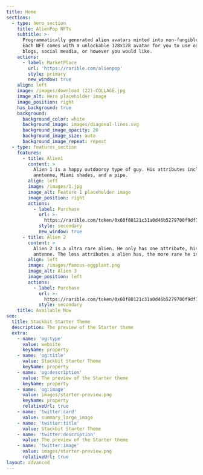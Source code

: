 ```yaml
---
title: Home
sections:
  - type: hero_section
    title: AlienPop NFTs
    subtitle: >-
      Programmatically generated alien avatars minted into non-fungible tokens.
      Each NFT comes with a unlockable 128x128 avatar for you to use on your
      blogs, social meadia, or however you would like.
    actions:
      - label: MarketPlace
        url: 'https://rarible.com/alienpop'
        style: primary
        new_window: true
    align: left
    image: /images/download (22)-COLLAGE.jpg
    image_alt: Hero placeholder image
    image_position: right
    has_background: true
    background:
      background_color: white
      background_image: images/diagonal-lines.svg
      background_image_opacity: 20
      background_image_size: auto
      background_image_repeat: repeat
  - type: features_section
    features:
      - title: Alien1
        content: >
          Alien 1 is a happy outdoorsy type of guy. His attributes include robot
          anntenne, Miami shades, and a pipe. 
        align: left
        image: /images/1.jpg
        image_alt: Feature 1 placeholder image
        image_position: right
        actions:
          - label: Purchase
            url: >-
              https://rarible.com/token/0x60f80121c31a0d46b5279700f9df786054aa5ee5:1146306?tab=bids
            style: secondary
            new_window: true
      - title: Alien 2
        content: >
          Alien 2 is a ultra rare alien. He only has one attribute, his robot
          antenne. The less attributes a alien has, the more rare he is.
        align: left
        image: /images/famous-eggplant.png
        image_alt: Alien 3
        image_position: left
        actions:
          - label: Purchase
            url: >-
              https://rarible.com/token/0x60f80121c31a0d46b5279700f9df786054aa5ee5:1146321?tab=bids
            style: secondary
    title: Available Now
seo:
  title: Stackbit Starter Theme
  description: The preview of the Starter theme
  extra:
    - name: 'og:type'
      value: website
      keyName: property
    - name: 'og:title'
      value: Stackbit Starter Theme
      keyName: property
    - name: 'og:description'
      value: The preview of the Starter theme
      keyName: property
    - name: 'og:image'
      value: images/starter-preview.png
      keyName: property
      relativeUrl: true
    - name: 'twitter:card'
      value: summary_large_image
    - name: 'twitter:title'
      value: Stackbit Starter Theme
    - name: 'twitter:description'
      value: The preview of the Starter theme
    - name: 'twitter:image'
      value: images/starter-preview.png
      relativeUrl: true
layout: advanced
---
```

